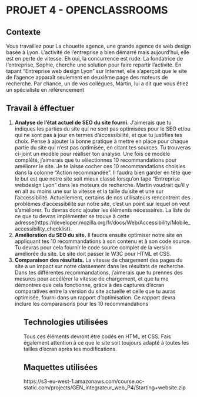 ﻿# PROJET 4 - OPENCLASSROOMS
 
 
 <h2>Contexte</h2>
 
 <p>Vous travaillez pour La chouette agence, une grande agence de web design basée à Lyon. L’activité de l’entreprise a bien démarré mais aujourd’hui, elle est en perte de vitesse. Eh oui, la concurrence est rude. La fondatrice de l’entreprise, Sophie, cherche une solution pour faire repartir l’activité. En tapant “Entreprise web design Lyon” sur Internet, elle s’aperçoit que le site de l’agence apparaît seulement en deuxième page des moteurs de recherche. Par chance, un de vos collègues, Martin, lui a dit que vous étiez un spécialiste en référencement</p>
 
 <h2>Travail à éffectuer</h2>
 
 <ol>
  <li><strong>Analyse de l’état actuel de SEO du site fourni.</strong> J’aimerais que tu indiques les parties du site qui ne sont pas optimisées pour le SEO et/ou qui ne sont pas à jour en termes d’accessibilité, et que tu justifies tes choix. Pense à ajouter la bonne pratique à mettre en place pour chaque partie du site qui n’est pas optimisée, en citant tes sources. Tu trouveras ci-joint un modèle pour réaliser ton analyse. Une fois ce modèle complété, j’aimerais que tu sélectionnes 10 recommandations pour améliorer le site. Je te laisse cocher ces 10 recommandations choisies dans la colonne “Action recommandée”.
Il faudra bien garder en tête que le but est que notre site soit mieux classé lorsqu’on tape “Entreprise webdesign Lyon” dans les moteurs de recherche. Martin voudrait qu’il y en ait au moins une sur la vitesse et la taille du site et une sur l’accessibilité. Actuellement, certains de nos utilisateurs rencontrent des problèmes d’accessibilité sur notre site, c’est un point sur lequel on veut s’améliorer. Tu devras donc ajouter les éléments nécessaires. La liste de ce que tu devras implémenter se trouve à cette adresse(https://developer.mozilla.org/fr/docs/Web/Accessibility/Mobile_accessibility_checklist). </li>
  
  <li><strong>Amélioration du SEO du site.</strong> Il faudra ensuite optimiser notre site en appliquant tes 10 recommandations à son contenu et à son code source. Tu devras pour cela fournir le code source complet de la version améliorée du site. Le site doit passer le W3C pour HTML et CSS.</li>
  
  <li><strong>Comparaison des résultats.</strong> La vitesse de chargement des pages du site a un impact sur notre classement dans les résultats de recherche. Dans tes différentes recommandations, j’aimerais que tu prennes des mesures pour accélérer la vitesse de chargement, et que tu me démontres que cela fonctionne, grâce à des captures d’écran comparatives entre la version du site actuelle et celle que tu auras optimisée, fourni dans un rapport d’optimisation. Ce rapport devra inclure les comparaisons pour les 10 recommandations</li>
 <ol>
   
 <h2>Technologies utilisées</h2>
   
   <p>Tous ces éléments devront être codés en HTML et CSS. Fais également attention à ce que le site soit toujours adapté à toutes les tailles d’écran après tes modifications.</p>
   
   
   <h2>Maquettes utilisées</h2>
   
   <p>https://s3-eu-west-1.amazonaws.com/course.oc-static.com/projects/GEN_integrateur_web_P4/Starting+website.zip</p>
   
   

